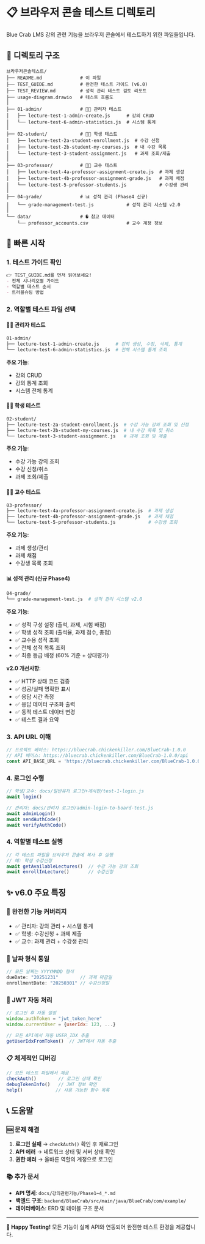 # 📋 브라우저 콘솔 테스트 디렉토리

Blue Crab LMS 강의 관련 기능을 브라우저 콘솔에서 테스트하기 위한 파일들입니다.

## 📁 디렉토리 구조

```
브라우저콘솔테스트/
├── README.md              # 이 파일
├── TEST_GUIDE.md          # 완전한 테스트 가이드 (v6.0)
├── TEST_REVIEW.md         # 성적 관리 테스트 검토 리포트
├── usage-diagram.drawio   # 테스트 흐름도
│
├── 01-admin/              # 👨‍💼 관리자 테스트
│   ├── lecture-test-1-admin-create.js      # 강의 CRUD
│   └── lecture-test-6-admin-statistics.js  # 시스템 통계
│
├── 02-student/            # 👨‍🎓 학생 테스트
│   ├── lecture-test-2a-student-enrollment.js  # 수강 신청
│   ├── lecture-test-2b-student-my-courses.js  # 내 수강 목록
│   └── lecture-test-3-student-assignment.js   # 과제 조회/제출
│
├── 03-professor/          # 👨‍🏫 교수 테스트
│   ├── lecture-test-4a-professor-assignment-create.js  # 과제 생성
│   ├── lecture-test-4b-professor-assignment-grade.js   # 과제 채점
│   └── lecture-test-5-professor-students.js            # 수강생 관리
│
├── 04-grade/              # 📊 성적 관리 (Phase4 신규)
│   └── grade-management-test.js            # 성적 관리 시스템 v2.0
│
└── data/                  # � 참고 데이터
    └── professor_accounts.csv              # 교수 계정 정보
```

## 🚀 빠른 시작

### 1. 테스트 가이드 확인
```markdown
👉 TEST_GUIDE.md를 먼저 읽어보세요!
- 전체 시나리오별 가이드
- 역할별 테스트 순서
- 트러블슈팅 방법
```

### 2. 역할별 테스트 파일 선택

#### 👨‍💼 관리자 테스트
```bash
01-admin/
├── lecture-test-1-admin-create.js      # 강의 생성, 수정, 삭제, 통계
└── lecture-test-6-admin-statistics.js  # 전체 시스템 통계 조회
```

**주요 기능**:
- 강의 CRUD
- 강의 통계 조회
- 시스템 전체 통계

#### 👨‍🎓 학생 테스트
```bash
02-student/
├── lecture-test-2a-student-enrollment.js  # 수강 가능 강의 조회 및 신청
├── lecture-test-2b-student-my-courses.js  # 내 수강 목록 및 취소
└── lecture-test-3-student-assignment.js   # 과제 조회 및 제출
```

**주요 기능**:
- 수강 가능 강의 조회
- 수강 신청/취소
- 과제 조회/제출

#### 👨‍🏫 교수 테스트
```bash
03-professor/
├── lecture-test-4a-professor-assignment-create.js  # 과제 생성
├── lecture-test-4b-professor-assignment-grade.js   # 과제 채점
└── lecture-test-5-professor-students.js            # 수강생 조회
```

**주요 기능**:
- 과제 생성/관리
- 과제 채점
- 수강생 목록 조회

#### 📊 성적 관리 (신규 Phase4)
```bash
04-grade/
└── grade-management-test.js  # 성적 관리 시스템 v2.0
```

**주요 기능**:
- ✅ 성적 구성 설정 (출석, 과제, 시험 배점)
- ✅ 학생 성적 조회 (출석율, 과제 점수, 총점)
- ✅ 교수용 성적 조회
- ✅ 전체 성적 목록 조회
- ✅ 최종 등급 배정 (60% 기준 + 상대평가)

**v2.0 개선사항**:
- ✅ HTTP 상태 코드 검증
- ✅ 성공/실패 명확한 표시
- ✅ 응답 시간 측정
- ✅ 응답 데이터 구조화 출력
- ✅ 동적 테스트 데이터 변경
- ✅ 테스트 결과 요약

### 3. API URL 이해
```javascript
// 프로젝트 베이스: https://bluecrab.chickenkiller.com/BlueCrab-1.0.0
// API 베이스: https://bluecrab.chickenkiller.com/BlueCrab-1.0.0/api
const API_BASE_URL = 'https://bluecrab.chickenkiller.com/BlueCrab-1.0.0/api';
```

### 4. 로그인 수행
```javascript
// 학생/교수: docs/일반유저 로그인+게시판/test-1-login.js
await login()

// 관리자: docs/관리자 로그인/admin-login-to-board-test.js  
await adminLogin()
await sendAuthCode()
await verifyAuthCode()
```

### 4. 역할별 테스트 실행
```javascript
// 각 테스트 파일을 브라우저 콘솔에 복사 후 실행
// 예: 학생 수강신청
await getAvailableLectures()  // 수강 가능 강의 조회
await enrollInLecture()       // 수강신청
```

## ✨ v6.0 주요 특징

### 🎯 완전한 기능 커버리지
- ✅ 관리자: 강의 관리 + 시스템 통계
- ✅ 학생: 수강신청 + 과제 제출
- ✅ 교수: 과제 관리 + 수강생 관리

### 📅 날짜 형식 통일
```javascript
// 모든 날짜는 YYYYMMDD 형식
dueDate: "20251231"        // 과제 마감일
enrollmentDate: "20250301" // 수강신청일
```

### 🔐 JWT 자동 처리
```javascript
// 로그인 후 자동 설정
window.authToken = "jwt_token_here"
window.currentUser = {userIdx: 123, ...}

// 모든 API에서 자동 USER_IDX 추출
getUserIdxFromToken()  // JWT에서 자동 추출
```

### 📋 체계적인 디버깅
```javascript
// 모든 테스트 파일에서 제공
checkAuth()        // 로그인 상태 확인
debugTokenInfo()   // JWT 정보 확인  
help()            // 사용 가능한 함수 목록
```

## 📞 도움말

### 🆘 문제 해결
1. **로그인 실패** → `checkAuth()` 확인 후 재로그인
2. **API 에러** → 네트워크 상태 및 서버 상태 확인
3. **권한 에러** → 올바른 역할의 계정으로 로그인

### 📚 추가 문서
- **API 명세**: `docs/강의관련기능/Phase1~4_*.md`
- **백엔드 구조**: `backend/BlueCrab/src/main/java/BlueCrab/com/example/`
- **데이터베이스**: ERD 및 테이블 구조 문서

---

**🎉 Happy Testing!** 모든 기능이 실제 API와 연동되어 완전한 테스트 환경을 제공합니다.